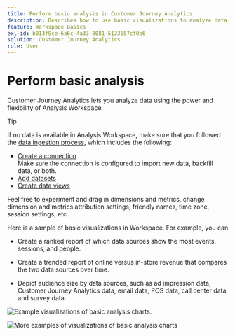 ```yaml
---
title: Perform basic analysis in Customer Journey Analytics
description: Describes how to use basic visualizations to analyze data in Customer Journey Analytics
feature: Workspace Basics
exl-id: b013f9ce-6a6c-4a33-8081-5133557cf0b6
solution: Customer Journey Analytics
role: User
---
```

# Perform basic analysis

Customer Journey Analytics lets you analyze data using the power and flexibility of Analysis Workspace. 

>[!TIP]
>
>If no data is available in Analysis Workspace, make sure that you followed the [data ingestion process](/help/data-ingestion/data-ingestion.md), which includes the following:<ul><li>[Create a connection](/help/connections/create-connection.md#create-and-configure-the-connection) </br>Make sure the connection is configured to import new data, backfill data, or both.</li><li>[Add datasets](/help/connections/create-connection.md#add-and-configure-datasets)</li><li>[Create data views](/help/data-views/create-dataview.md)</li></ul>

Feel free to experiment and drag in dimensions and metrics, change dimension and metrics attribution settings, friendly names, time zone, session settings, etc.

Here is a sample of basic visualizations in Workspace. For example, you can

* Create a ranked report of which data sources show the most events, sessions, and people.

* Create a trended report of online versus in-store revenue that compares the two data sources over time.

* Depict audience size by data sources, such as ad impression data, Customer Journey Analytics data, email data, POS data, call center data, and survey data.

 ![Example visualizations of basic analysis charts. ](assets/cja-basic-analysis.png)

 ![More examples of visualizations of basic analysis charts](assets/cja-basic-analysis2.png)
